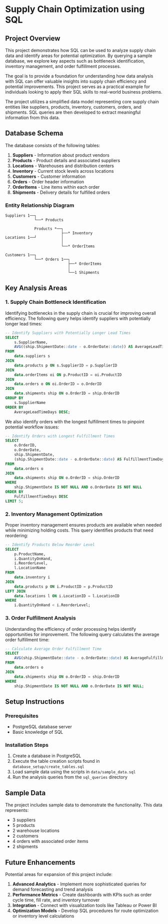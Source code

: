 # Supply Chain Optimization using SQL

## Project Overview

This project demonstrates how SQL can be used to analyze supply chain data and identify areas for potential optimization. By querying a sample database, we explore key aspects such as bottleneck identification, inventory management, and order fulfillment processes.

The goal is to provide a foundation for understanding how data analysis with SQL can offer valuable insights into supply chain efficiency and potential improvements. This project serves as a practical example for individuals looking to apply their SQL skills to real-world business problems.

The project utilizes a simplified data model representing core supply chain entities like suppliers, products, inventory, customers, orders, and shipments. SQL queries are then developed to extract meaningful information from this data.

## Database Schema

The database consists of the following tables:

1. **Suppliers** - Information about product vendors
2. **Products** - Product details and associated suppliers
3. **Locations** - Warehouses and distribution centers
4. **Inventory** - Current stock levels across locations
5. **Customers** - Customer information
6. **Orders** - Order header information
7. **OrderItems** - Line items within each order
8. **Shipments** - Delivery details for fulfilled orders

### Entity Relationship Diagram

```
Suppliers 1──┐
             └──* Products
             
             Products *──┐
                         ├──* Inventory
Locations 1──┘           │
                         │
                         └──* OrderItems
                         
Customers 1──┐
             └──* Orders 1──┐
                            ├──* OrderItems
                            │
                            └──1 Shipments
```

## Key Analysis Areas

### 1. Supply Chain Bottleneck Identification

Identifying bottlenecks in the supply chain is crucial for improving overall efficiency. The following query helps identify suppliers with potentially longer lead times:

```sql
-- Identify Suppliers with Potentially Longer Lead Times
SELECT
    s.SupplierName,
    AVG((ship.ShipmentDate::date - o.OrderDate::date)) AS AverageLeadTimeDays
FROM
    data.suppliers s
JOIN
    data.products p ON s.SupplierID = p.SupplierID
JOIN
    data.orderItems oi ON p.ProductID = oi.ProductID
JOIN
    data.orders o ON oi.OrderID = o.OrderID
JOIN
    data.shipments ship ON o.OrderID = ship.OrderID
GROUP BY
    s.SupplierName
ORDER BY
    AverageLeadTimeDays DESC;
```

We also identify orders with the longest fulfillment times to pinpoint potential workflow issues:

```sql
-- Identify Orders with Longest Fulfillment Times
SELECT
    o.OrderID,
    o.OrderDate,
    ship.ShipmentDate,
    (ship.ShipmentDate::date - o.OrderDate::date) AS FulfillmentTimeDays
FROM
    data.orders o
JOIN
    data.shipments ship ON o.OrderID = ship.OrderID
WHERE
    ship.ShipmentDate IS NOT NULL AND o.OrderDate IS NOT NULL
ORDER BY
    FulfillmentTimeDays DESC
LIMIT 5;
```

### 2. Inventory Management Optimization

Proper inventory management ensures products are available when needed while minimizing holding costs. This query identifies products that need reordering:

```sql
-- Identify Products Below Reorder Level
SELECT
    p.ProductName,
    i.QuantityOnHand,
    i.ReorderLevel,
    l.LocationName
FROM
    data.inventory i
JOIN
    data.products p ON i.ProductID = p.ProductID
LEFT JOIN
    data.locations l ON i.LocationID = l.LocationID
WHERE
    i.QuantityOnHand < i.ReorderLevel;
```

### 3. Order Fulfillment Analysis

Understanding the efficiency of order processing helps identify opportunities for improvement. The following query calculates the average order fulfillment time:

```sql
-- Calculate Average Order Fulfillment Time
SELECT
    AVG(ship.ShipmentDate::date - o.OrderDate::date) AS AverageFulfillmentTimeDays
FROM
    data.orders o
JOIN
    data.shipments ship ON o.OrderID = ship.OrderID
WHERE
    ship.ShipmentDate IS NOT NULL AND o.OrderDate IS NOT NULL;
```

## Setup Instructions

### Prerequisites
- PostgreSQL database server
- Basic knowledge of SQL

### Installation Steps

1. Create a database in PostgreSQL
2. Execute the table creation scripts found in `database_setup/create_tables.sql`
3. Load sample data using the scripts in `data/sample_data.sql`
4. Run the analysis queries from the `sql_queries` directory

## Sample Data

The project includes sample data to demonstrate the functionality. This data represents:
- 3 suppliers
- 5 products
- 2 warehouse locations
- 2 customers
- 4 orders with associated order items
- 2 shipments

## Future Enhancements

Potential areas for expansion of this project include:

1. **Advanced Analytics** - Implement more sophisticated queries for demand forecasting and trend analysis
2. **Performance Metrics** - Create dashboards with KPIs such as order cycle time, fill rate, and inventory turnover
3. **Integration** - Connect with visualization tools like Tableau or Power BI
4. **Optimization Models** - Develop SQL procedures for route optimization or inventory level calculations





